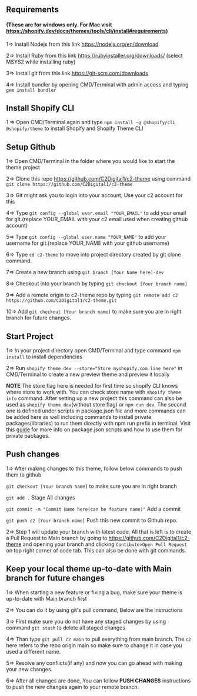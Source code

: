 ## Requirements 
#### (These are for windows only. For Mac visit https://shopify.dev/docs/themes/tools/cli/install#requirements)
1=> Install Nodejs from this link https://nodejs.org/en/download

2=> Install Ruby from this link https://rubyinstaller.org/downloads/ (select MSYS2 while installing ruby)

3=> Install git from this link https://git-scm.com/downloads

4=> Install bundler by opening CMD/Terminal with admin access and typing `gem install bundler`

## Install Shopify CLI 

1 => Open CMD/Terminal again and type `npm install -g @shopify/cli @shopify/theme` to install Shopify and Shopify Theme CLI 

## Setup Github
1=> Open CMD/Terminal in the folder where you would like to start the theme project 

2=> Clone this repo https://github.com/C2Digital1/c2-theme using command `git clone https://github.com/C2Digital1/c2-theme` 

3=> Git might ask you to login into your account, Use your c2 account for this 

4=> Type `git config --global user.email "YOUR_EMAIL"` to add your email for git.(replace YOUR_EMAIL with your c2 email used when creating github account)

5=> Type `git config --global user.name "YOUR_NAME"` to add your username for git.(replace YOUR_NAME with your github username)

6=> Type `cd c2-theme` to move into project directory created by git clone command.

7=> Create a new branch using `git branch [Your Name here]-dev`

8=> Checkout into your branch by typing `git checkout [Your branch name]`

9=> Add a remote origin to c2-theme repo by typing `git remote add c2 https://github.com/C2Digital1/c2-theme.git`

10=> Add `git checkout [Your branch name]` to make sure you are in right branch for future changes.



## Start Project

1=> In your project directory open CMD/Terminal and type command `npm install` to install dependencies 

2=> Run `shopify theme dev --store="Store myshopify.com line here"` in CMD/Terminal to create a new preview theme and preview it locally

**NOTE** The store flag here is needed for first time so shopify CLI knows where store to work with. You can check store name with `shopify theme info` command. After setting up a new project this command can also be used as `shopify theme dev`(without store flag) or `npm run dev`. The second one is defined under scripts in package.json file and more commands can be added here as well including commands to install private packages(libraries) to run them directly with  npm run prefix in terminal. Visit this [guide](https://github.com/C2Digital1/c2-theme/blob/main/Shopify-CLI.md) for more info on package.json scripts and how to use them for private packages.

## Push changes

1=> After making changes to this theme, follow below commands to push them to github

`git checkout [Your branch name]` to make sure you are in right branch

`git add .` Stage All changes

`git commit -m "Commit Name here(can be feature name)"` Add a commit 

`git push c2 [Your branch name]` Push this new commit to Github repo.


2=> Step 1 will update your branch with latest code, All that is left is to create a Pull Request to Main branch by going to https://github.com/C2Digital1/c2-theme and opening your branch and clicking `Contibute>Open Pull Request` on top right corner of code tab. This can also be done with git commands.


## Keep your local theme up-to-date with Main branch for future changes

1=> When starting a new feature or fixing a bug, make sure your theme is up-to-date with Main branch first

2=> You can do it by using git's pull command, Below are the instructions

3=> First make sure you do not have any staged changes by using command `git stash` to delete all staged changes

4=> Than type `git pull c2 main` to pull everything from main branch. The `c2` here refers to the repo origin main so make sure to change it in case you used a different name.

5=> Resolve any conflicts(if any) and now you can go  ahead with making your new changes.

6=> After all changes are done, You can follow **PUSH CHANGES** instructions to push the new changes again to your remote branch.